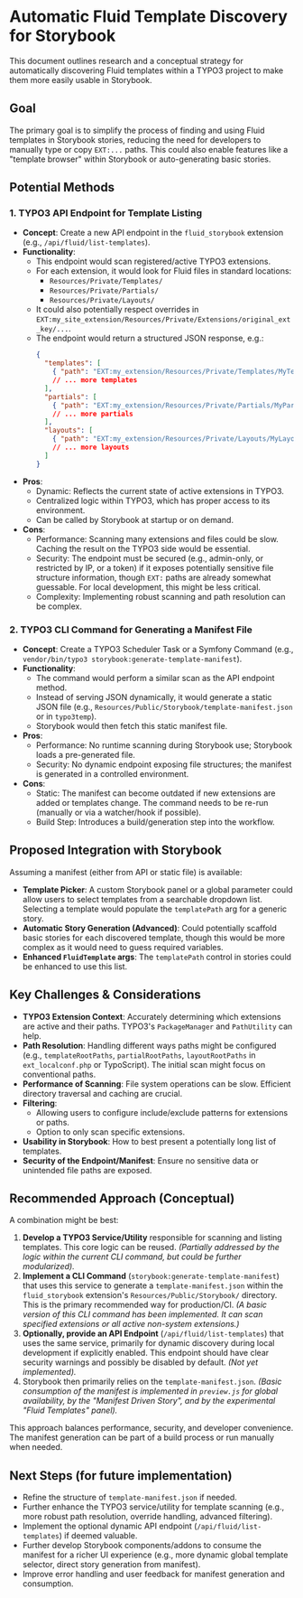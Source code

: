 # Automatic Fluid Template Discovery for Storybook

This document outlines research and a conceptual strategy for automatically discovering Fluid templates within a TYPO3 project to make them more easily usable in Storybook.

## Goal

The primary goal is to simplify the process of finding and using Fluid templates in Storybook stories, reducing the need for developers to manually type or copy `EXT:...` paths. This could also enable features like a "template browser" within Storybook or auto-generating basic stories.

## Potential Methods

### 1. TYPO3 API Endpoint for Template Listing

-   **Concept**: Create a new API endpoint in the `fluid_storybook` extension (e.g., `/api/fluid/list-templates`).
-   **Functionality**:
    -   This endpoint would scan registered/active TYPO3 extensions.
    -   For each extension, it would look for Fluid files in standard locations:
        -   `Resources/Private/Templates/`
        -   `Resources/Private/Partials/`
        -   `Resources/Private/Layouts/`
    -   It could also potentially respect overrides in `EXT:my_site_extension/Resources/Private/Extensions/original_ext_key/...`.
    -   The endpoint would return a structured JSON response, e.g.:
        ```json
        {
          "templates": [
            { "path": "EXT:my_extension/Resources/Private/Templates/MyTemplate.html", "type": "Template", "extension": "my_extension" },
            // ... more templates
          ],
          "partials": [
            { "path": "EXT:my_extension/Resources/Private/Partials/MyPartial.html", "type": "Partial", "extension": "my_extension" },
            // ... more partials
          ],
          "layouts": [
            { "path": "EXT:my_extension/Resources/Private/Layouts/MyLayout.html", "type": "Layout", "extension": "my_extension" },
            // ... more layouts
          ]
        }
        ```
-   **Pros**:
    -   Dynamic: Reflects the current state of active extensions in TYPO3.
    -   Centralized logic within TYPO3, which has proper access to its environment.
    -   Can be called by Storybook at startup or on demand.
-   **Cons**:
    -   Performance: Scanning many extensions and files could be slow. Caching the result on the TYPO3 side would be essential.
    -   Security: The endpoint must be secured (e.g., admin-only, or restricted by IP, or a token) if it exposes potentially sensitive file structure information, though `EXT:` paths are already somewhat guessable. For local development, this might be less critical.
    -   Complexity: Implementing robust scanning and path resolution can be complex.

### 2. TYPO3 CLI Command for Generating a Manifest File

-   **Concept**: Create a TYPO3 Scheduler Task or a Symfony Command (e.g., `vendor/bin/typo3 storybook:generate-template-manifest`).
-   **Functionality**:
    -   The command would perform a similar scan as the API endpoint method.
    -   Instead of serving JSON dynamically, it would generate a static JSON file (e.g., `Resources/Public/Storybook/template-manifest.json` or in `typo3temp`).
    -   Storybook would then fetch this static manifest file.
-   **Pros**:
    -   Performance: No runtime scanning during Storybook use; Storybook loads a pre-generated file.
    -   Security: No dynamic endpoint exposing file structures; the manifest is generated in a controlled environment.
-   **Cons**:
    -   Static: The manifest can become outdated if new extensions are added or templates change. The command needs to be re-run (manually or via a watcher/hook if possible).
    -   Build Step: Introduces a build/generation step into the workflow.

## Proposed Integration with Storybook

Assuming a manifest (either from API or static file) is available:

-   **Template Picker**: A custom Storybook panel or a global parameter could allow users to select templates from a searchable dropdown list. Selecting a template would populate the `templatePath` arg for a generic story.
-   **Automatic Story Generation (Advanced)**: Could potentially scaffold basic stories for each discovered template, though this would be more complex as it would need to guess required variables.
-   **Enhanced `FluidTemplate` args**: The `templatePath` control in stories could be enhanced to use this list.

## Key Challenges & Considerations

-   **TYPO3 Extension Context**: Accurately determining which extensions are active and their paths. TYPO3's `PackageManager` and `PathUtility` can help.
-   **Path Resolution**: Handling different ways paths might be configured (e.g., `templateRootPaths`, `partialRootPaths`, `layoutRootPaths` in `ext_localconf.php` or TypoScript). The initial scan might focus on conventional paths.
-   **Performance of Scanning**: File system operations can be slow. Efficient directory traversal and caching are crucial.
-   **Filtering**:
    -   Allowing users to configure include/exclude patterns for extensions or paths.
    -   Option to only scan specific extensions.
-   **Usability in Storybook**: How to best present a potentially long list of templates.
-   **Security of the Endpoint/Manifest**: Ensure no sensitive data or unintended file paths are exposed.

## Recommended Approach (Conceptual)

A combination might be best:

1.  **Develop a TYPO3 Service/Utility** responsible for scanning and listing templates. This core logic can be reused. *(Partially addressed by the logic within the current CLI command, but could be further modularized).*
2.  **Implement a CLI Command** (`storybook:generate-template-manifest`) that uses this service to generate a `template-manifest.json` within the `fluid_storybook` extension's `Resources/Public/Storybook/` directory. This is the primary recommended way for production/CI. *(A basic version of this CLI command has been implemented. It can scan specified extensions or all active non-system extensions.)*
3.  **Optionally, provide an API Endpoint** (`/api/fluid/list-templates`) that uses the same service, primarily for dynamic discovery during local development if explicitly enabled. This endpoint should have clear security warnings and possibly be disabled by default. *(Not yet implemented).*
4.  Storybook then primarily relies on the `template-manifest.json`. *(Basic consumption of the manifest is implemented in `preview.js` for global availability, by the "Manifest Driven Story", and by the experimental "Fluid Templates" panel).*

This approach balances performance, security, and developer convenience. The manifest generation can be part of a build process or run manually when needed.

## Next Steps (for future implementation)

-   Refine the structure of `template-manifest.json` if needed.
-   Further enhance the TYPO3 service/utility for template scanning (e.g., more robust path resolution, override handling, advanced filtering).
-   Implement the optional dynamic API endpoint (`/api/fluid/list-templates`) if deemed valuable.
-   Further develop Storybook components/addons to consume the manifest for a richer UI experience (e.g., more dynamic global template selector, direct story generation from manifest).
-   Improve error handling and user feedback for manifest generation and consumption.
```
